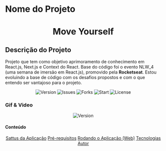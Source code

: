 # Nome do Projeto 
<h1 align="center">Move Yourself</h1>

## Descrição do Projeto
<p>
  Projeto que tem como objetivo aprimoramento de conhecimento em React.js, Next.js e Context do React. 
  Base do código foi o evento NLW_4 (uma semana de imersão em React.js), promovido pela <strong>Rocketseat</strong>.
  Estou evoluindo a base de código com os desafios propostos e com o que entendo ser vantajoso para o projeto. 
</p>

<p align="center">
  <img alt="Version" src='https://img.shields.io/github/issues/NicholasNeto/moveit-next' />
  <img alt='Issues' src='https://img.shields.io/github/forks/NicholasNeto/moveit-next' />
  <img alt='Forks' src='https://img.shields.io/github/stars/NicholasNeto/moveit-next' />
  <img alt='Start' src='https://img.shields.io/github/license/NicholasNeto/moveit-next' />
  <img alt='License' src='https://img.shields.io/twitter/url?url=https%3A%2F%2Fgithub.com%2FNicholasNeto%2Fmoveit-next' />
</p>


### Gif & Video 
<div display=flex align="center">
  <img alt="Version" src="" />
</div>

#### Conteúdo
<section id='content' >
  <p align="center">
      <a href="#projectStatus">Sattus da Aplicação</a>
      <a href="#requirements">Pré-requisitos</a>
      <a href="#runningApp">Rodando o Aplicação (Web)</a>
      <!-- <a href="#runningTest">Rodando os Teste (Unitários)</a> -->
      <a href="#technology">Tecnologias</a>
      <a href="#author">Autor</a>
  </p>
</section>

